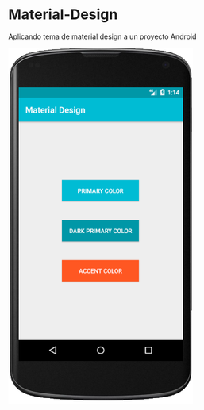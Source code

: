 # Material-Design

Aplicando tema de material design a un proyecto Android

![Screenshot](screenshots/screenshot.png)
